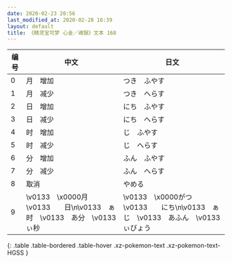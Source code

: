 ```yaml
---
date: 2020-02-23 20:56
last_modified_at: 2020-02-28 16:39
layout: default
title: 《精灵宝可梦 心金／魂银》文本 168
---
```

| 编号 | 中文 | 日文 |
| ---- | ---- | ---- |
| 0 | 月　增加 | つき　ふやす |
| 1 | 月　减少 | つき　へらす |
| 2 | 日　增加 | にち　ふやす |
| 3 | 日　减少 | にち　へらす |
| 4 | 时　增加 | じ　ふやす |
| 5 | 时　减少 | じ　へらす |
| 6 | 分　增加 | ふん　ふやす |
| 7 | 分　减少 | ふん　へらす |
| 8 | 取消 | やめる |
| 9 | \v0133　\x0000月　\v0133　　日\n\v0133　ぁ时　\v0133　あ分　\v0133　ぃ秒 | \v0133　\x0000がつ　\v0133　　にち\n\v0133　ぁじ　\v0133　あふん　\v0133　ぃびょう |
{: .table .table-bordered .table-hover .xz-pokemon-text .xz-pokemon-text-HGSS }